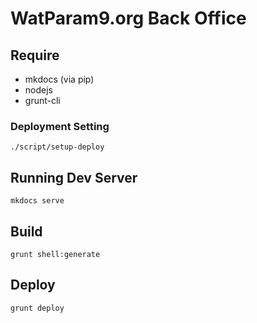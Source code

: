 WatParam9.org Back Office
===

## Require
- mkdocs (via pip)
- nodejs
- grunt-cli

### Deployment Setting
```
./script/setup-deploy
```


## Running Dev Server
```
mkdocs serve
```

## Build
```
grunt shell:generate
```

## Deploy

```
grunt deploy
```
